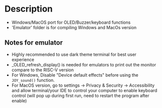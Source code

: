 # Description

* Windows/MacOS port for OLED/Buzzer/keyboard functions
* 'Emulator' folder is for compiling Windows and MacOs version

## Notes for emulator

* Highly recommended to use dark theme terminal for best user experience
* _OLED_refresh_display() is needed for emulators to print out the monitor compare to the RISC-V version
* For Windows, Disable "Device default effects" before using the `JOY_sound()` function.
* For MacOS version, go to settings -> Privacy & Security -> Accessibility and allow terminal/your IDE to control your computer to enable keyboard control (will pop up during first run, need to restart the program after enable)